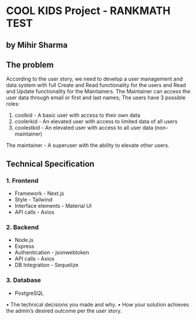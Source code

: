 # COOL KIDS Project - RANKMATH TEST

## by Mihir Sharma

## The problem

According to the user story, we need to develop a user management and data system with full Create and Read functionality for the users and Read and Update functionality for the Maintainers.
The Maintainer can access the user data through email or first and last names;
The users have 3 possible roles:

1. coolkid - A basic user with access to their own data
2. coolerkid - An elevated user with access to limited data of all users
3. coolestkid - An elevated user with access to all user data (non-maintainer)

The maintainer - A superuser with the ability to elevate other users.

## Technical Specification

### 1. Frontend

-   Framework - Next.js
-   Style - Tailwind
-   Interface elements - Material UI
-   API calls - Axios

### 2. Backend

-   Node.js
-   Express
-   Authentication - jsonwebtoken
-   API calls - Axios
-   DB Integration - Sequelize

### 3. Database

-   PostgreSQL

•
The technical decisions you made and why.
•
How your solution achieves the admin’s desired outcome per the user story.

